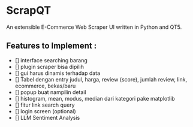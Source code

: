 # ScrapQT

An extensible E-Commerce Web Scraper UI written in Python and QT5.

## Features to Implement :


- [] interface searching barang
- [] plugin scraper bisa dipilih
- [] gui harus dinamis terhadap data
- [] Tabel dengan entry judul, harga, review (score), jumlah review, link, ecommerce, bekas/baru
- [] popup buat nampilin detail
- [] histogram, mean, modus, median dari kategori pake matplotlib
- [] fitur link search query
- [] login screen (optional)
- [] LLM Sentiment Analysis





